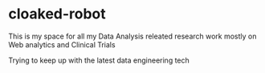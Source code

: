 cloaked-robot
=============

This is my space for all my Data Analysis releated research work mostly on Web analytics and Clinical Trials


Trying to keep up with the latest data engineering tech